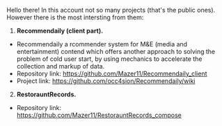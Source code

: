 Hello there!
In this account not so many projects (that's the public ones).
However there is the most intersting from them:
1. **Recommendaily (client part).**
  - Recommendaily a rcommender system for M&E (media and entertainment) contend which offers another approach to solving the problem of cold user start, by using mechanics to accelerate the collection and markup of data.
  - Repository link: https://github.com/Mazer11/Recommendaily_client
  - Project link: https://github.com/occ4sion/Recommendaily/wiki
2. **RestorauntRecords.**
  - Repository link: https://github.com/Mazer11/RestorauntRecords_compose

